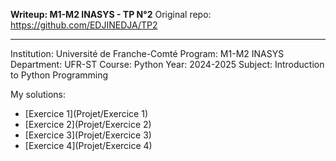 **Writeup: M1-M2 INASYS - TP N°2**
Original repo: https://github.com/EDJINEDJA/TP2
____
Institution: Université de Franche-Comté Program: M1-M2 INASYS Department: UFR-ST Course: Python Year: 2024-2025 
Subject: Introduction to Python Programming

My solutions:
- [Exercice 1](Projet/Exercice 1)
- [Exercice 2](Projet/Exercice 2)
- [Exercice 3](Projet/Exercice 3)
- [Exercice 4](Projet/Exercice 4)
